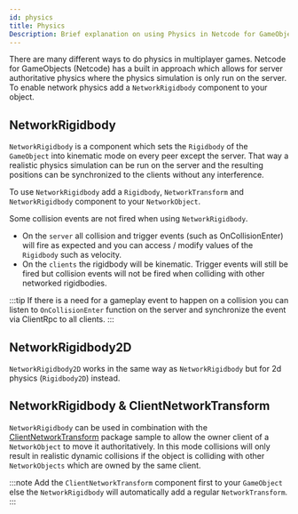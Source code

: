 ```yaml
---
id: physics
title: Physics
Description: Brief explanation on using Physics in Netcode for GameObjects
---
```


There are many different ways to do physics in multiplayer games. Netcode for GameObjects (Netcode) has a built in approach which allows for server authoritative physics where the physics simulation is only run on the server. To enable network physics add a `NetworkRigidbody` component to your object.

## NetworkRigidbody

`NetworkRigidbody` is a component which sets the `Rigidbody` of the `GameObject` into kinematic mode on every peer except the server. That way a realistic physics simulation can be run on the server and the resulting positions can be synchronized to the clients without any interference.

To use `NetworkRigidbody` add a `Rigidbody`, `NetworkTransform` and `NetworkRigidbody` component to your `NetworkObject`.

Some collision events are not fired when using `NetworkRigidbody`.
- On the `server` all collision and trigger events (such as OnCollisionEnter) will fire as expected and you can access / modify values of the `Rigidbody` such as velocity.
- On the `clients` the rigidbody will be kinematic. Trigger events will still be fired but collision events will not be fired when colliding with other networked rigidbodies.

:::tip
If there is a need for a gameplay event to happen on a collision you can listen to `OnCollisionEnter` function on the server and synchronize the event via ClientRpc to all clients.
:::

## NetworkRigidbody2D

`NetworkRigidbody2D` works in the same way as `NetworkRigidbody` but for 2d physics (`Rigidbody2D`) instead.

## NetworkRigidbody & ClientNetworkTransform

`NetworkRigidbody` can be used in combination with the [ClientNetworkTransform](../components/networktransform.md#clientnetworktransform) package sample to allow the owner client of a `NetworkObject` to move it authoritatively. In this mode collisions will only result in realistic dynamic collisions if the object is colliding with other `NetworkObjects` which are owned by the same client.

:::note
Add the `ClientNetworkTransform` component first to your `GameObject` else the `NetworkRigidbody` will automatically add a regular `NetworkTransform`.
:::